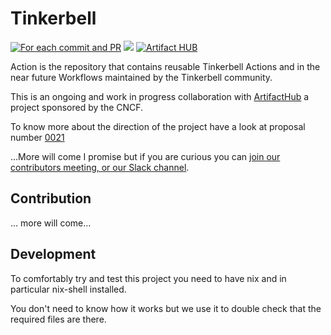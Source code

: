 # Tinkerbell

[![For each commit and
PR](https://github.com/gianarb/actions/workflows/For%20each%20commit%20and%20PR/badge.svg)](https://github.com/gianarb/actions/actions?query=workflow%3A%22For+each+commit+and+PR%22)
![](https://img.shields.io/badge/Stability-Experimental-red.svg)
[![Artifact HUB](https://img.shields.io/endpoint?url=https://artifacthub.io/badge/repository/tinkerbell-community)](https://artifacthub.io/packages/search?repo=tinkerbell-community)

Action is the repository that contains reusable Tinkerbell Actions and in the
near future Workflows maintained by the Tinkerbell community.

This is an ongoing and work in progress collaboration with
[ArtifactHub](https://artifacthub.io) a project sponsored by the CNCF.

To know more about the direction of the project have a look at proposal number
[0021](https://github.com/tinkerbell/proposals/blob/master/proposals/0021/README.md)

...More will come I promise but if you are curious you can [join our contributors
meeting, or our Slack channel](https://tinkerbell.org/community/).

## Contribution

... more will come...

## Development

To comfortably try and test this project you need to have nix and in particular
nix-shell installed.

You don't need to know how it works but we use it to double check that the
required files are there.
